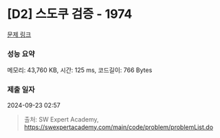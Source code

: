# [D2] 스도쿠 검증 - 1974 

[문제 링크](https://swexpertacademy.com/main/code/problem/problemDetail.do?contestProbId=AV5Psz16AYEDFAUq) 

### 성능 요약

메모리: 43,760 KB, 시간: 125 ms, 코드길이: 766 Bytes

### 제출 일자

2024-09-23 02:57



> 출처: SW Expert Academy, https://swexpertacademy.com/main/code/problem/problemList.do